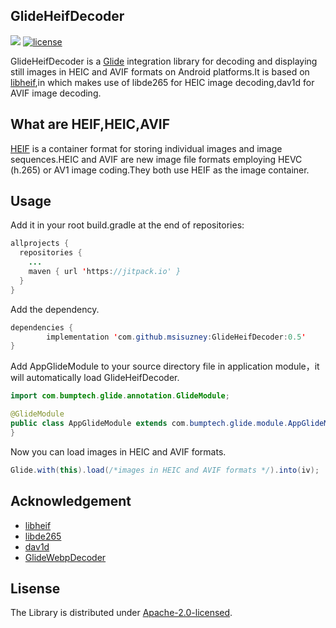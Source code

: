 ## GlideHeifDecoder
[![](https://jitpack.io/v/msisuzney/GlideHeifDecoder.svg)](https://jitpack.io/#msisuzney/GlideHeifDecoder)
[![license](http://img.shields.io/badge/license-Apache2.0-brightgreen.svg?style=flat)](https://github.com/msisuzney/GlideHeifDecoder/blob/main/LICENSE)

GlideHeifDecoder is a [Glide](https://github.com/bumptech/glide) integration library for decoding and displaying still images in HEIC and AVIF formats on Android platforms.It is based on [libheif](https://github.com/strukturag/libheif),in which  makes use of libde265 for HEIC image decoding,dav1d for AVIF image decoding.

## What are HEIF,HEIC,AVIF
[HEIF](https://en.wikipedia.org/wiki/High_Efficiency_Image_File_Format) is a container format for storing individual images and image sequences.HEIC and AVIF are new image file formats employing HEVC (h.265) or AV1 image coding.They both use HEIF as the image container.
## Usage
Add it in your root build.gradle at the end of repositories:
```java
allprojects {
  repositories {
    ...
    maven { url 'https://jitpack.io' }
  }
}
```
Add the dependency.
```java
dependencies {
        implementation 'com.github.msisuzney:GlideHeifDecoder:0.5'
}
```
Add AppGlideModule to your source directory
file in application module，it will automatically load GlideHeifDecoder.
```java
import com.bumptech.glide.annotation.GlideModule;

@GlideModule
public class AppGlideModule extends com.bumptech.glide.module.AppGlideModule {
}

```

Now you can load images in HEIC and AVIF formats.
```java
Glide.with(this).load(/*images in HEIC and AVIF formats */).into(iv);
```

## Acknowledgement
* [libheif](https://github.com/strukturag/libheif)
* [libde265](https://github.com/strukturag/libde265)
* [dav1d](https://github.com/validvoid/dav1d)
* [GlideWebpDecoder](https://github.com/zjupure/GlideWebpDecoder)

## Lisense
The Library is distributed under [Apache-2.0-licensed](https://github.com/msisuzney/GlideHeifDecoder/blob/main/LICENSE).
